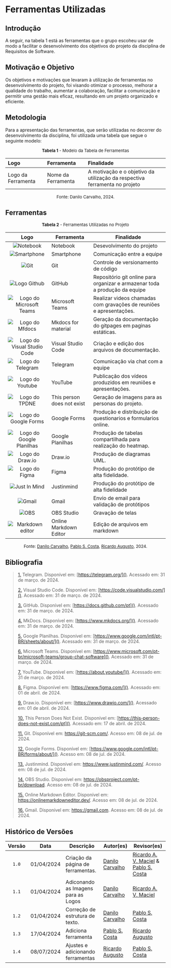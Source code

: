 # Ferramentas Utilizadas

## Introdução

A seguir, na tabela 1 está as ferramentas que o grupo escoheu usar de modo a facilitar o desenvolvimento dos objetivos do projeto da disciplina de Requisitos de Software.

## Motivação e Objetivo

Os objetivos e motivações que levaram à utilização de ferramentas no desenvolvimento do projeto, foi visando otimizar o processo, melhorar a qualidade do trabalho, aumentar a colaboração, facilitar a comunicação e permitir uma gestão mais eficaz, resultando em um projeto organizado e eficiente.

## Metodologia

Para a apresentação das ferramentas, que serão utilizadas no decorrer do desenvolvimento da disciplina, foi utilizada uma tabela que segue o seguinte modelo:

<font size="2"><p style="text-align: center"><b>Tabela 1</b> - Modelo da Tabela de Ferramentas</p></font> 

| Logo | Ferramenta | Finalidade |
| :--  |   :--      |    :--     |
| Logo da Ferramenta | Nome da Ferramenta| A motivação e o objetivo da utilização da respectiva ferramenta no projeto|

 <font size="2"><p style="text-align: center">Fonte: Danilo Carvalho, 2024.</p></font>

## Ferramentas

<font size="2"><p style="text-align: center"><b>Tabela 2</b> - Ferramentas Utilizadas no Projeto</p></font> 

<center class="img_ferramentas" markdown="1">

|Logo|Ferramenta|Finalidade|
| :-: | - | - |
| ![Notebook](../assets/ferramentas_logo/notebook.jpg) | Notebook | Desevolvimento do projeto|
| ![Smartphone](../assets/ferramentas_logo/celular.jpg) | Smartphone | Comunicação entre a equipe |
| ![Git](../assets/ferramentas_logo/git.png) | Git | Controle de versionamento de código |
| ![Logo Github](../assets/ferramentas_logo/github.png) | GitHub | Repositório git online para organizar e armazenar toda a produção da equipe |
| ![Logo do Microsoft Teams](../assets/ferramentas_logo/teams.png) | Microsoft Teams | Realizar videos chamadas com gravações de reuniões e apresentações. |
| ![Logo do Mfdocs](../assets/ferramentas_logo/mkdocs.svg) | Mkdocs for material | Geração da documentação do gitpages em paginas estáticas. |
| ![Logo do Visual Studio Code](../assets/ferramentas_logo/vscode.png) | Visual Studio Code | Criação e edição dos arquivos de documentação. |
| ![Logo do Telegram](../assets/ferramentas_logo/telegram.png) | Telegram | Comunicação via chat com a equipe |       
| ![Logo do Youtube](../assets/ferramentas_logo/youtube.png) | YouTube | Publicação dos vídeos produzidos em reuniões e apresentações. |   
| ![Logo do TPDNE](../assets/ferramentas_logo/personnotexist.jpg) | This person does not exist | Geração de imagens para as personas do projeto. |  
| ![Logo do Google Forms](../assets/ferramentas_logo/forms.svg) | Google Forms | Produção e distribuição de questionarios e formularios online. |
| ![Logo do Google Planilhas](../assets/ferramentas_logo/sheets.svg) | Google Planilhas | Produção de tabelas compartilhada para realização do heatmap. |
| ![Logo do Draw.io](../assets/ferramentas_logo/drawio.png) | Draw.io | Produção de diagramas UML. |
| ![Logo do Figma](../assets/ferramentas_logo/figma.png) | Figma | Produção do protótipo de alta fidelidade. |
| ![Just In Mind](../assets/ferramentas_logo/justinmind.png) | Justinmind | Produção do protótipo de alta fidelidade |
| ![Gmail](../assets/ferramentas_logo/gmail.svg) | Gmail | Envio de email para validação de protótipos |
| ![OBS](../assets/ferramentas_logo/obs.svg) | OBS Studio | Gravação de telas |
| ![Markdown editor](../assets/ferramentas_logo/markdowneditor.png) | Online Markdown Editor | Edição de arquivos em markdown |

</center>

 <font size="2"><p style="text-align: center">Fonte: [Danilo Carvalho](https://github.com/Danilo-Carvalho-Antunes), [Pablo S. Costa](https://github.com/pabloheika), [Ricardo Augusto][RicardoGH], 2024.</p></font>

## Bibliografia

> <a id="FRM10" href="#anchor_1">1.</a> Telegram. Disponível em: [https://telegram.org/](). Acessado em: 31 de março. de 2024.
>
> <a id="FRM5" href="#anchor_2">2.</a> Visual Studio Code. Disponível em: [https://code.visualstudio.com/](). Acessado em: 31 de março. de 2024.
>
> <a id="FRM1" href="#anchor_3">3.</a> GitHub. Disponível em: [https://docs.github.com/pt](). Acessado em: 31 de março. de 2024.
>
> <a id="FRM4" href="#anchor_4">4.</a> MkDocs. Disponível em: [https://www.mkdocs.org/](). Acessado em: 31 de março. de 2024.
>
> <a id="FRM8" href="#anchor_5">5.</a> Google Planilhas. Disponível em: [https://www.google.com/intl/pt-BR/sheets/about/](). Acessado em: 31 de março. de 2024.
>
> <a id="FRM2" href="#anchor_6">6.</a> Microsoft Teams. Disponível em: [https://www.microsoft.com/pt-br/microsoft-teams/group-chat-software](). Acessado em: 31 de março. de 2024.
>
> <a id="FRM7" href="#anchor_7">7.</a> YouTube. Disponível em: [https://about.youtube/](). Acessado em: 31 de março. de 2024.
>
> <a id="FRM3" href="#anchor_8">8.</a> Figma. Disponível em: [https://www.figma.com/](). Acessado em: 01 de abril. de 2024.
>
> <a id="FRM3" href="#anchor_9">9.</a> Draw.io. Disponível em: [https://www.drawio.com/](). Acessado em: 01 de abril. de 2024.
>
> <a id="FRM3" href="#anchor_10">10.</a> This Person Does Not Exist. Disponível em: [https://this-person-does-not-exist.com/pt](). Acessado em: 17 de abril. de 2024.
>
> <a id="FRM3" href="#anchor_11">11.</a> Git. Disponível em: <https://git-scm.com/>. Acesso em: 08 de jul. de 2024.
>
> <a id="FRM3" href="#anchor_12">12.</a>  Google Forms. Disponível em: [https://www.google.com/intl/pt-BR/forms/about/](). Acesso em: 08 de jul. de 2024.
>
> <a id="FRM3" href="#anchor_13">13.</a>  Justinmind. Disponível em: <https://www.justinmind.com/>. Acesso em: 08 de jul. de 2024.
>
> <a id="FRM3" href="#anchor_14">14.</a>  OBS Studio. Disponível em: <https://obsproject.com/pt-br/download>. Acesso em: 08 de jul. de 2024.
>
> <a id="FRM3" href="#anchor_15">15.</a>  Online Markdown Editor. Disponível em: <https://onlinemarkdowneditor.dev/>. Acesso em: 08 de jul. de 2024.
>
> <a id="FRM3" href="#anchor_16">16.</a>  Gmail. Disponível em: <https://gmail.com>. Acesso em: 08 de jul. de 2024.

## Histórico de Versões

| Versão | Data | Descrição | Autor(es) | Revisor(es) |
| :----: | :--: | --------- | ----------- | ------ |
|  `1.0`  | 01/04/2024 | Criação da página de ferramentas. | [Danilo Carvalho](https://github.com/Danilo-Carvalho-Antunes) | [Ricardo A. V. Maciel](https://github.com/avmricardo) & [Pablo S. Costa](https://github.com/pabloheika)
|  `1.1`  | 01/04/2024 | Adiconando as Imagens para as Logos | [Danilo Carvalho](https://github.com/Danilo-Carvalho-Antunes) | [Ricardo A. V. Maciel](https://github.com/avmricardo)
|  `1.2`  | 01/04/2024 | Correção de estrutura de texto. | [Danilo Carvalho](https://github.com/Danilo-Carvalho-Antunes) |  [Pablo S. Costa](https://github.com/pabloheika)
|  `1.3`  | 17/04/2024 | Adiciona ferramenta | [Pablo S. Costa](https://github.com/pabloheika) |  [Ricardo Augusto](https://www.github.com/avmricardo) |
| `1.4` | 08/07/2024 | Ajustes e adicionando ferramentas | [Ricardo Augusto][RicardoGH] | [Pablo S. Costa][PabloGH] |

[ClaudioGH]: https://github.com/claudiohsc
[DaniloGH]: https://github.com/Danilo-Carvalho-Antunes
[EliasGH]: https://github.com/EliasOliver21
[GabrielBGH]: https://github.com/Bertolazi
[GabrielFGH]: https://github.com/MMcLovin
[PabloGH]: https://github.com/pabloheika
[RicardoGH]: https://www.github.com/avmricardo
